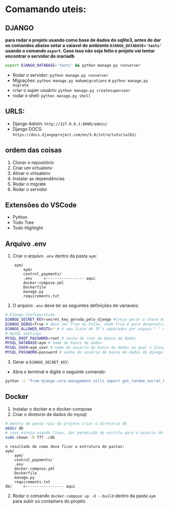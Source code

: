 
# Comamando uteis:
## DJANGO

**para rodar o projeto usando como base de dados do sqlite3, antes de dar os comandos abaixo setar a vaiavel de ambiente `DJANGO_DATABASE='tests'` usando o comando `export`. Caso isso não seja feito o projeto vai tentar encontrar o servidor do mariadb**
```bash
export DJANGO_DATABASE='tests' && python manage.py runserver
```
- Rodar o servidor: `python manage.py runserver`
- Migrações: `python manage.py makemigrations` e `python manage.py migrate`
- criar o super usuário: `python manage.py createsuperuser`
- rodar o shell: `python manage.py shell`

## URLS:
- Django Admin: `http://127.0.0.1:8000/admin/`
- Django DOCS: `https://docs.djangoproject.com/en/5.0/intro/tutorial01/`


## ordem das coisas
1. Clonar o repositório
2. Criar um virtualenv
3. Ativar o virtualenv
4. Instalar as dependências
5. Rodar o migrate
6. Rodar o servidor

## Extensões do VSCode
- Python
- Todo Tree
- Todo Highlight


## Arquivo .env
1. Criar o arquivo `.env` dentro da pasta `aym`:
```
    aym/
        aym/
        control_payments/
        .env     <----------------- aqui
        docker-compose.yml
        Dockerfile
        manage.py
        requirements.txt
```
2. O arquivo `.env` deve ter as seguintes definições de variaveis:
```bash
# Django Configuration
DJANGO_SECRET_KEY=secret_key_gerada_pelo_django #(veja gerar a chave mais abaixo)
DJANGO_DEBUG=True # deve ser True ou False, onde True é para desenvolvimento e False para produção
DJANGO_ALLOWED_HOSTS=* # é uma lista de IP's separados por espaço " " na qual o aceita receber requisições. Caso esteja com * aceita de qualquer IP. O aconselhavel é colocar somente o IP da rede na qual o projeto está rodando, por exemplo: 192.168.0.0/24
# MySQL settings
MYSQL_ROOT_PASSWORD=root # senha do root do banco de dados
MYSQL_DATABASE=aym # nome do banco de dados
MYSQL_USER=aym_user # nome do usuário do banco de dados na qual o django vai usar para se conectar
MYSQL_PASSWORD=password # senha do usuário do banco de dados do django
```

3. Gerar a `DJANGO_SECRET_KEY`:
- Abra o terminal e digite o seguinte comando:
```bash
python -c "from django.core.management.utils import get_random_secret_key; print(get_random_secret_key())"
```


## Docker
1. Instalar o docker e o docker-compose
2. Criar o diretorio de dados do mysql:
```bash
# dentro da pasta raiz do projeto criar o diretorio db
mkdir db
# caso esteja usando linux, dar permissão de escrita para o usuario do docker
sudo chown -R 777 ./db
```
```
o resultado de como deve ficar a estrutura de pastas:
aym/
    aym/
    control_payments/
    .env
    docker-compose.yml
    Dockerfile
    manage.py
    requirements.txt
db/     <----------------- aqui
```
2. Rodar o comando `docker-compose up -d --build` dentro da pasta `aym` para subir os containers do projeto
